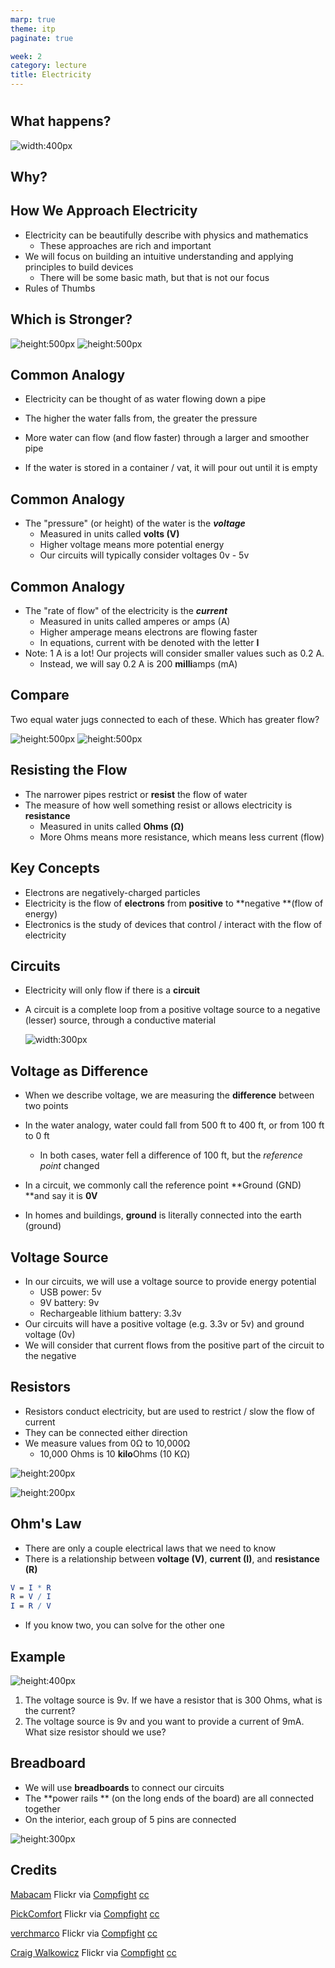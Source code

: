 ```yaml
---
marp: true
theme: itp
paginate: true

week: 2
category: lecture
title: Electricity
---
```


<!-- headingDivider: 2 -->

# 

## What happens?

![width:400px](assets/1564541287879.png)

## Why? 

## How We Approach Electricity

- Electricity can be beautifully describe with physics and mathematics
  - These approaches are rich and important
- We will focus on building an intuitive understanding and applying principles to build devices
  - There will be some basic math, but that is not our focus
- Rules of Thumbs

## Which is Stronger?

![height:500px](assets/1564543352673.png)	![height:500px](assets/1564543461389.png)

## Common Analogy

- Electricity can be thought of as water flowing down a pipe

- The higher the water falls from, the greater the pressure

- More water can flow (and flow faster) through a larger and smoother pipe

- If the water is stored in a container / vat, it will pour out until it is empty

## Common Analogy

- The "pressure" (or height) of the water is the ***voltage***
  - Measured in units called **volts (V)** 
  - Higher voltage means more potential energy
  - Our circuits will typically consider voltages 0v - 5v

## Common Analogy

- The "rate of flow" of the electricity is the ***current***
  - Measured in units called amperes or amps (A)
  - Higher amperage means electrons are flowing faster
  - In equations, current with be denoted with the letter **I**
- Note: 1 A is a lot! Our projects will consider smaller values such as 0.2 A.
  - Instead, we will say 0.2 A is 200 **milli**amps (mA)

## Compare

Two equal water jugs connected to each of these. Which has greater flow?

![height:500px](assets/1564544624407.png) ![height:500px](assets/47730722082_bfcae57ea0.jpg)

## Resisting the Flow

- The narrower pipes restrict or **resist** the flow of water
- The measure of how well something resist or allows electricity is **resistance**
  - Measured in units called **Ohms (Ω)**
  - More Ohms means more resistance, which means less current (flow)

## Key Concepts

- Electrons are negatively-charged particles
- Electricity is the flow of **electrons** from **positive** to **negative **(flow of energy)
- Electronics is the study of devices that control / interact with the flow of electricity

## Circuits

- Electricity will only flow if there is a **circuit** 

- A circuit is a complete loop from a positive voltage source to a negative (lesser) source, through a conductive material

  ![width:300px](assets/1564541287879.png)

## Voltage as Difference

- When we describe voltage, we are measuring the **difference** between two points
- In the water analogy, water could fall from 500 ft to 400 ft, or from 100 ft to 0 ft
  - In both cases, water fell a difference of 100 ft, but the *reference point* changed
- In a circuit, we commonly call the reference point **Ground (GND) **and say it is **0V**

- In homes and buildings, **ground** is literally connected into the earth (ground)

## Voltage Source

- In our circuits, we will use a voltage source to provide energy potential
  - USB power: 5v
  - 9V battery: 9v
  - Rechargeable lithium battery: 3.3v
- Our circuits will have a positive voltage (e.g. 3.3v or 5v) and ground voltage (0v)
- We will consider that current flows from the positive part of the circuit to the negative

## Resistors

- Resistors conduct electricity, but are used to restrict / slow the flow of current
- They can be connected either direction
- We measure values from 0Ω to 10,000Ω
  - 10,000 Ohms is 10 **kilo**Ohms (10 KΩ)



![height:200px](assets/1565140772469.png)

![height:200px](assets/1565140731484.png)

## Ohm's Law

- There are only a couple electrical laws that we need to know
- There is a relationship between **voltage (V)**, **current (I)**, and **resistance (R)**

```mathematica
V = I * R
R = V / I
I = R / V
```

- If you know two, you can solve for the other one

## Example

![height:400px](assets/1565141579356.png)

1. The voltage source is 9v. If we have a resistor that is 300 Ohms, what is the current?
2. The voltage source is 9v and you want to provide a current of 9mA. What size resistor should we use?

<!-- 1. 30 mA; 2. 1kOhm -->

## Breadboard

- We will use **breadboards** to connect our circuits
- The **power rails **  (on the long ends of the board) are all connected together
- On the interior, each group of 5 pins are connected

<!-- Open Fritzing to show connected pins -->

![height:300px](assets/1564547904128.png)

## Credits

<a href="https://www.flickr.com/photos/59275783@N04/47522354472/">Mabacam</a> Flickr via <a href="http://compfight.com">Compfight</a> <a href="https://creativecommons.org/licenses/by-nc-nd/2.0/">cc</a> 

<a href="https://www.flickr.com/photos/161816492@N07/47312501852/">PickComfort</a> Flickr via <a href="http://compfight.com">Compfight</a> <a href="https://creativecommons.org/licenses/by/2.0/">cc</a> 

<a href="https://www.flickr.com/photos/160866001@N07/46688229715/">verchmarco</a> Flickr via <a href="http://compfight.com">Compfight</a> <a href="https://creativecommons.org/licenses/by/2.0/">cc</a> 

<a href="https://www.flickr.com/photos/34327409@N04/47730722082/">Craig Walkowicz</a> Flickr via <a href="http://compfight.com">Compfight</a> <a href="https://creativecommons.org/licenses/by-nc-sa/2.0/">cc</a> 

